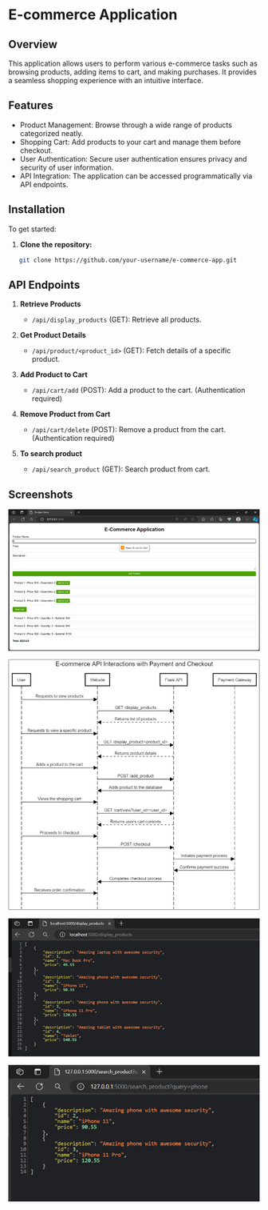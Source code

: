 # E-commerce Application 

## Overview

This application allows users to perform various e-commerce tasks such as browsing products, adding items to cart, and making purchases. It provides a seamless shopping experience with an intuitive interface.

## Features

- Product Management: Browse through a wide range of products categorized neatly.
- Shopping Cart: Add products to your cart and manage them before checkout.
- User Authentication: Secure user authentication ensures privacy and security of user information.
- API Integration: The application can be accessed programmatically via API endpoints.

## Installation
To get started:

1. **Clone the repository:**
   
   
```bash
   git clone https://github.com/your-username/e-commerce-app.git

```

## API Endpoints

1. **Retrieve Products**
   - `/api/display_products` (GET): Retrieve all products.

2. **Get Product Details**
   - `/api/product/<product_id>` (GET): Fetch details of a specific product.

3. **Add Product to Cart**
   - `/api/cart/add` (POST): Add a product to the cart. (Authentication required)

4. **Remove Product from Cart**
   - `/api/cart/delete` (POST): Remove a product from the cart. (Authentication required)

5. **To search product**
   - `/api/search_product` (GET): Search product from cart.
  

## Screenshots

![UI](https://github.com/CODING-Enthusiast9857/GSDS_Assignments/blob/main/Images/UI.png)

![Sequence Diagram](https://github.com/CODING-Enthusiast9857/GSDS_Assignments/blob/main/Images/sequence_diagram.png)

![Display Products](https://github.com/CODING-Enthusiast9857/GSDS_Assignments/blob/main/Images/display_products.png)

![Search Products](https://github.com/CODING-Enthusiast9857/GSDS_Assignments/blob/main/Images/search_products.png)

